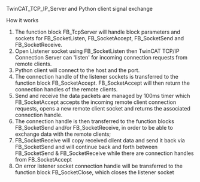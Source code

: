 TwinCAT_TCP_IP_Server and Python client signal exchange

How it works

1.	The function block FB_TcpServer will handle block parameters and sockets for FB_SocketListen, FB_SocketAccept, FB_SocketSend and FB_SocketReceive.
2.	Open Listener socket using FB_SocketListen then TwinCAT TCP/IP Connection Server can 'listen' for incoming connection requests from remote clients.
3.	Python client will connect to the host and the port.
4.	The connection handle of the listener sockets is transferred to the function block FB_SocketAccept. FB_SocketAccept will then return the connection handles of the remote clients.
5.	Send and receive the data packets are managed by 100ms timer which FB_SocketAccept accepts the incoming remote client connection requests, opens a new remote client socket and returns the associated connection handle.
6.	The connection handle is then transferred to the function blocks FB_SocketSend and/or FB_SocketReceive, in order to be able to exchange data with the remote clients;
7.	FB_SocketReceive will copy received client data and send it back via FB_SocketSend and will continue back and forth between FB_SocketSend & FB_SocketReceive while there are connection handles from FB_SocketAccept
8.	On error listener socket connection handle will be transferred to the function block FB_SocketClose, which closes the listener socket
